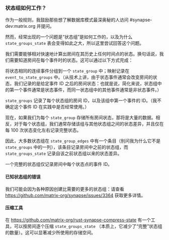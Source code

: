 ﻿### 状态组如何工作？

作为一般规则，我鼓励那些想了解数据库模式最深奥秘的人访问 #synapse-dev:matrix.org 并提问。

然而，经常出现的一个问题是“状态组”是如何工作的，以及为什么 `state_groups_state` 表会变得如此之大，所以这里尝试回答这个问题。

我们需要能够相对快速地计算出房间在其历史上任何时间点的状态。换句话说，我们需要知道房间在每个事件时的状态。这可以通过以下方式完成：

将状态相同的连续事件分组到一个 `state_group` 中；映射记录在 `event_to_state_groups` 中。（从技术上讲，由于状态事件通常会改变房间的状态，我们记录的是给定事件 ID 之后的房间状态：也就是说，简化来说，状态组中的第一个事件通常是状态事件，而同一状态组中的其他事件通常是非状态事件。）

`state_groups` 记录了每个状态组的房间 ID，以及该组中第一个事件的 ID。（我不确定这个事件 ID 在实践中是否经常使用。）

现在，如果我们为每个 `state_group` 存储所有房间状态，那将是大量的数据。相反，对于每个状态组，我们通常存储该组与其他状态组之间的状态差异，并且仅在每 100 次状态变化左右记录完整状态。

因此，大多数状态组在 `state_group_edges` 中有一个条目（别问我为什么它不是 `state_groups` 中的一列），该条目记录房间中之前的状态组，而 `state_groups_state` 记录自该之前状态组以来的状态差异。

一个完整的状态组仅记录房间中每个状态点的事件 ID。

#### 已知状态组的错误

我们可能会因为各种原因创建比需要的更多的状态组：请查看 https://github.com/matrix-org/synapse/issues/3364 获取更多详情。

#### 压缩工具

在 https://github.com/matrix-org/rust-synapse-compress-state 有一个工具，可以按房间逐个压缩 `state_groups_state` （本质上，它减少了“完整”状态组的数量）。这可以显著减少所使用的存储空间。